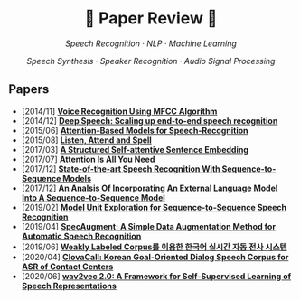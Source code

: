 # <h1 align="center">:star2: Paper Review :star2:</h1>
  
<p align=center><i> Speech Recognition · NLP · Machine Learning </i></p>  
<p align=center><i> Speech Synthesis · Speaker Recognition · Audio Signal Processing </i></p>  
  
## Papers  
* \[2014/11\] [**Voice Recognition Using MFCC Algorithm**](https://blog.naver.com/sooftware/221661644808)    
* \[2014/12\] [**Deep Speech: Scaling up end-to-end speech recognition**](https://github.com/sh951011/Paper-Review/blob/master/Review/Deep%20Speech-Scaling%20up%20end-to-end%20speech%20recognition.md) 
* \[2015/06\] [**Attention-Based Models for Speech-Recognition**](https://github.com/sh951011/Paper-Review/blob/master/Review/Attention-Based%20Models%20for%20Speech%20Recognition.md) 
* \[2015/08\] [**Listen, Attend and Spell**](https://github.com/sh951011/Paper-Review/blob/master/Review/Listen%2C%20Attend%20and%20Spell.md) 
* \[2017/03\] [**A Structured Self-attentive Sentence Embedding**](https://github.com/sh951011/Paper-Review/blob/master/Review/A%20Structured%20Self-attentive%20Sentence%20Embedding.md)
* \[2017/07\] **Attention Is All You Need** 
* \[2017/12\] [**State-of-the-art Speech Recognition With Sequence-to-Sequence Models**](https://github.com/sh951011/Paper-Review/blob/master/Review/State%20Of%20The%20Art%20Speech%20Recognition%20with%20Sequence%20to%20Sequence%20Models.md)
* \[2017/12\] [**An Analsis Of Incorporating An External Language Model Into A Sequence-to-Sequence Model**](https://github.com/sooftware/Paper-Review/blob/master/Review/Incorporating%20an%20External%20LM%20into%20A%20seq2seq%20Model.pdf)   
* \[2019/02\] [**Model Unit Exploration for Sequence-to-Sequence Speech Recognition**](https://github.com/sh951011/Paper-Review/blob/master/Review/Model%20Unit%20Exploration%20for%20Sequence-to-Sequence%20Speech%20Recognition.md)
* \[2019/04\] [**SpecAugment:  A Simple Data Augmentation Method for Automatic Speech Recognition**](https://github.com/sh951011/Paper-Review/blob/master/Review/A%20Simple%20Data%20Augmentation%20Method%20for%20Automatic%20Speech%20Recognition.md)
* \[2019/06\] [**Weakly Labeled Corpus를 이용한 한국어 실시간 자동 전사 시스템**](https://github.com/sooftware/Speech-Note/blob/master/Paper/Weakly%20Labeled%20Corpus%EB%A5%BC%20%EC%9D%B4%EC%9A%A9%ED%95%9C%20%ED%95%9C%EA%B5%AD%EC%96%B4%20%EC%8B%A4%EC%8B%9C%EA%B0%84%20%EC%9E%90%EB%8F%99%20%EC%A0%84%EC%82%AC%20%EC%8B%9C%EC%8A%A4%ED%85%9C.md)  
* \[2020/04\] [**ClovaCall: Korean Goal-Oriented Dialog Speech Corpus for ASR of Contact Centers**](https://github.com/sooftware/Paper-Review/blob/master/Review/ClovaCall%20-%20Korean%20Goal-Oriented%20Dialog%20Speech%20Corpus%20for%20Automatic%20Speech%20Recognition%20of%20Contact%20Centers.md)
* \[2020/06\] [**wav2vec 2.0: A Framework for Self-Supervised
Learning of Speech Representations**](https://github.com/sooftware/Paper-Review/blob/master/Review/wav2vec%202.0%20:%20A%20Framework%20for%20Self-Supervised%20Learning%20of%20Speech%20Representations.md)
